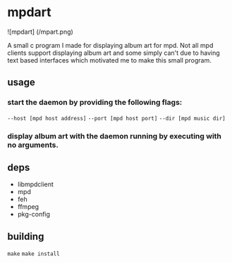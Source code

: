 # mpdart
![mpdart] (/mpart.png)

A small c program I made for displaying album art for mpd. Not all mpd clients support displaying album art and some simply can't due to having text based interfaces which motivated me to make this small program.

## usage
### start the daemon by providing the following flags:
`--host [mpd host address]`
`--port [mpd host port]`
`--dir [mpd music dir]`
### display album art with the daemon running by executing with no arguments.


## deps
- libmpdclient
- mpd
- feh
- ffmpeg
- pkg-config

## building
`make`
`make install`


